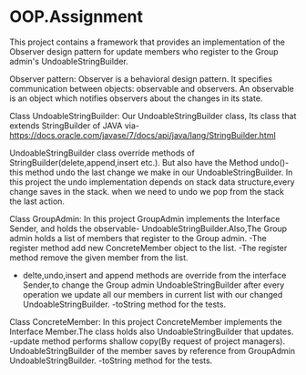 # OOP.Assignment
This project contains a framework that provides an implementation of the Observer design pattern 
for update members who register to the Group admin's UndoableStringBuilder.

Observer pattern:
Observer is a behavioral design pattern. It specifies communication between objects: observable and observers.
An observable is an object which notifies observers about the changes in its state.

Class UndoableStringBuilder:
Our UndoableStringBuilder class, Its class that extends StringBuilder of JAVA via-
https://docs.oracle.com/javase/7/docs/api/java/lang/StringBuilder.html

UndoableStringBuilder class override methods of StringBuilder(delete,append,insert etc.).
But also have the Method undo()- this method undo the last change we make in our UndoableStringBuilder.
In this project the undo implementation depends on stack data structure,every change saves in the stack. when we need to undo we pop from the stack the last action.

Class GroupAdmin:
In this project GroupAdmin implements the Interface Sender, and holds the observable- UndoableStringBuilder.Also,The Group admin holds a list of members that register to the Group admin.
-The register method add new ConcreteMember object to the list.
-The register method remove the given member from the list.
- delte,undo,insert and append methods are override from the interface Sender,to change the Group admin UndoableStringBuilder
after every operation we update all our members in current list with our changed UndoableStringBuilder.
-toString method for the tests.

Class ConcreteMember:
In this project ConcreteMember implements the Interface Member.The class holds also UndoableStringBuilder that updates.
-update method performs shallow copy(By request of project managers). 
UndoableStringBuilder of the member saves by reference from GroupAdmin UndoableStringBuilder.
-toString method for the tests.








